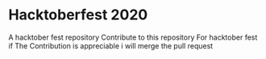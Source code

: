 # Hacktoberfest 2020
A hacktober fest repository 
Contribute to this repository For hacktober fest if The Contribution is appreciable i will merge the pull request 
